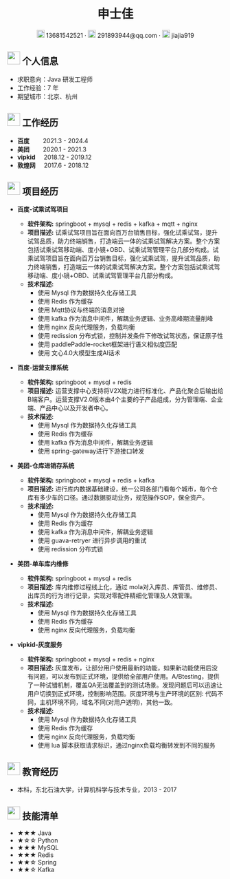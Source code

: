 <center>
    <h1>申士佳</h1>
     <div>
         <span>
             <img src="assets/phone-solid.svg" width="18px">
             13681542521
         </span>
         ·
         <span>
             <img src="assets/envelope-solid.svg" width="18px">
             291893944@qq.com
         </span>
         ·
         <span>
             <img src="assets/github-brands.svg" width="18px">
             jiajia919
         </span>
     </div>
 </center>

 ## <img src="assets/info-circle-solid.svg" width="30px"> 个人信息 

 - 求职意向：Java 研发工程师
 - 工作经验：7 年
 - 期望城市：北京、杭州

## <img src="assets/briefcase-solid.svg" width="30px"> 工作经历

- **百度** &nbsp;&nbsp;&nbsp;&nbsp;&nbsp;&nbsp; 2021.3 - 2024.4
- **美团** &nbsp;&nbsp;&nbsp;&nbsp;&nbsp;&nbsp; 2020.1 - 2021.3
- **vipkid** &nbsp;&nbsp;&nbsp; 2018.12 - 2019.12
- **敦煌网** &nbsp;&nbsp;&nbsp; 2017.6 - 2018.12

## <img src="assets/project-diagram-solid.svg" width="30px"> 项目经历


- **百度-试乘试驾项目**
  - **软件架构:** springboot + mysql + redis + kafka + mqtt + nginx
  - **项目描述:** 试乘试驾项目旨在面向百万台销售目标，强化试乘试驾，提升试驾品质，助力终端销售，打造端云一体的试乘试驾解决方案。整个方案包括试乘试驾移动端、度小镜+OBD、试乘试驾管理平台几部分构成。试乘试驾项目旨在面向百万台销售目标，强化试乘试驾，提升试驾品质，助力终端销售，打造端云一体的试乘试驾解决方案。整个方案包括试乘试驾移动端、度小镜+OBD、试乘试驾管理平台几部分构成。
  - **技术描述:**
    - 使用 Mysql 作为数据持久化存储工具 
    - 使用 Redis 作为缓存 
    - 使用 Mqtt协议与终端的消息对接
    - 使用 kafka 作为消息中间件，解耦业务逻辑、业务高峰期流量削峰
    - 使用 nginx 反向代理服务，负载均衡
    - 使用 redission 分布式锁，控制并发条件下修改试驾状态，保证原子性
    - 使用 paddlePaddle-rocket框架进行语义相似度匹配
    - 使用 文心4.0大模型生成AI话术


- **百度-运营支撑系统**
  - **软件架构:** springboot + mysql + redis
  - **项目描述:** 运营支撑中心支持将V2X能力进行标准化、产品化聚合后输出给B端客户。运营支撑V2.0版本由4个主要的子产品组成，分为管理端、企业端、产品中心以及开发者中心。
  - **技术描述:**
    - 使用 Mysql 作为数据持久化存储工具
    - 使用 Redis 作为缓存
    - 使用 kafka 作为消息中间件，解耦业务逻辑
    - 使用 spring-gateway进行下游接口转发


- **美团-仓库进销存系统**
  - **软件架构:** springboot + mysql + redis + kafka
  - **项目描述:** 进行库内数据基础建设，统一公司各部门看每个城市，每个仓库有多少车的口径。通过数据驱动业务，规范操作SOP，保全资产。
  - **技术描述:**
    - 使用 Mysql 作为数据持久化存储工具
    - 使用 Redis 作为缓存
    - 使用 kafka 作为消息中间件，解耦业务逻辑
    - 使用 guava-retryer 进行异步调用的重试
    - 使用 redission 分布式锁


- **美团-单车库内维修**
  - **软件架构:** springboot + mysql + redis
  - **项目描述:** 库内维修过程线上化，通过 mola对入库员、库管员、维修员、出库员的行为进行记录，实现对零配件精细化管理及人效管理。
  - **技术描述:**
    - 使用 Mysql 作为数据持久化存储工具
    - 使用 Redis 作为缓存
    - 使用 nginx 反向代理服务，负载均衡


- **vipkid-灰度服务**
  - **软件架构:** springboot + mysql + redis + nginx
  - **项目描述:** 灰度发布，让部分用户使用最新的功能，如果新功能使用后没有问题，可以发布到正式环境，提供给全部用户使用。A/Btesting，提供了一种试错机制，覆盖QA无法覆盖到的测试场景。发现问题后可以迅速让用户切换到正式环境，控制影响范围。灰度环境与生产环境的区别: 代码不同，主机环境不同，域名不同(对用户透明)，其他一致。
  - **技术描述:**
    - 使用 Mysql 作为数据持久化存储工具
    - 使用 Redis 作为缓存
    - 使用 nginx 反向代理服务，负载均衡
    - 使用 lua 脚本获取请求标识，通过nginx负载均衡转发到不同的服务


## <img src="assets/graduation-cap-solid.svg" width="30px"> 教育经历
- 本科，东北石油大学，计算机科学与技术专业，2013 - 2017

## <img src="assets/tools-solid.svg" width="30px"> 技能清单
- ★★★ Java
- ★☆☆ Python
- ★★★ MySQL
- ★★★ Redis
- ★★☆ Spring
- ★★☆ Kafka